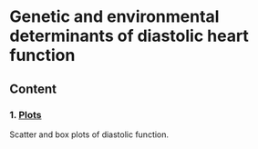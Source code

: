 # Genetic and environmental determinants of diastolic heart function

## Content

### 1. [Plots](https://github.com/ImperialCollegeLondon/diastolic_genetics/tree/master/plots)
Scatter and box plots of diastolic function.
